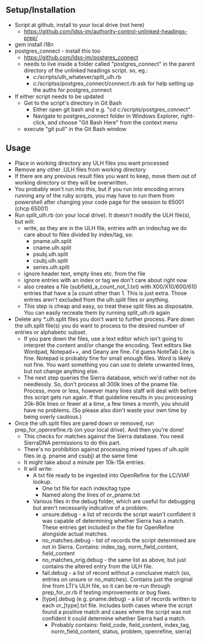 
## Setup/Installation
* Script at github, install to your local drive (not here)
  * https://github.com/ldss-jm/authority-control-unlinked-headings-prep/
* gem install i18n
* postgres_connect - install this too
  * https://github.com/ldss-jm/postgres_connect
  * needs to live inside a folder called "postgres_connect" in the parent directory of the unlinked headings script. so, eg.:
    * c:/scripts/ulh_whatever/split_ulh.rb
    * c:/scriptss/postgres_connect/connect.rb
  ask for help setting up the auths for postgres_connect
* If either script needs to be updated
  * Get to the script's directory in Git Bash
    * Either open git bash and e.g. "cd c:/scripts/postgres_connect"
    * Navigate to postgres_connect folder in Windows Explorer, right-click, and choose "Git Bash Here" from the context menu
  * execute "git pull" in the Git Bash window

## Usage
* Place in working directory any ULH files you want processed
* Remove any other .ULH files from working directory
* If there are any previous result files you want to keep, move them out of working directory or they will be overwritten.
* You probably won't run into this, but if you run into encoding errors running any of the ruby scripts, you may have to run them from powershell after changing your code page for the session to 65001 (chcp 65001)
* Run split_ulh.rb (on your local drive). It doesn't modify the ULH file(s), but will:
  * write, as they are in the ULH file, entries with an index/tag we do care about to files divided by index/tag, so:
    * pname.ulh.split
    * cname.ulh.split
    * psubj.ulh.split
    * csubj.ulh.split
    * series.ulh.split
  * ignore header text, empty lines etc. from the file
  * ignore entries with an index or tag we don't care about right now
  * also creates a file (subfield_a_count_not_1.txt) with X00/X10/600/610 entries that have a |a count other than 1. This is just extra. Those entries aren't excluded from the ulh.split files or anything.
  * This step is cheap and easy, so treat these split files as disposable. You can easily recreate them by running split_ulh.rb again
* Delete any *.ulh.split files you don't want to further process. Pare down the ulh.split file(s) you do want to process to the desired number of entries or alphabetic subset.
  * If you pare down the files, use a text editor which isn't going to interpret the content and/or change the encoding. Text editors like Wordpad, Notepad++, and Geany are fine. I'd guess NoteTab Lite is fine. Notepad is probably fine for small enough files. Word is likely not fine. You want something you can use to delete unwanted lines, but not change anything else.
  * The next step queries the Sierra database, which we'd rather not do needlessly. So, don't process all 300k lines of the pname file. Process, more or less, however many lines staff will deal with before this script gets run again. If that guideline results in you processing 20k-80k lines or fewer at a time, a few times a month, you should have no problems. (So please also don't waste your own time by being overly cautious.)
* Once the ulh.split files are pared down or removed, run prep_for_openrefine.rb (on your local drive). And then you're done!
  * This checks for matches against the Sierra database. You need SierraDNA permissions to do this part.
  * There's no prohibition against processing mixed types of ulh.split files (e.g. pname and csubj) at the same time
  * It might take about a minute per 10k-15k entries.
  * It will write:
    * A txt file ready to be ingested into OpenRefine for the LC/VIAF lookup.
      * One txt file for each index/tag type
      * Named along the lines of or_pname.txt
    * Various files in the debug folder, which are useful for debugging but aren't necessarily indicative of a problem.
      * unsure.debug - a list of records the script wasn't confident it was capable of determining whether Sierra has a match. These entries get included in the file for OpenRefine alongside actual matches.
      * no_matches.debug - list of records the script determined are not in Sierra. Contains: index_tag, norm_field_content, field_content
      * no_matches_orig.debug - the same list as above, but just contains the altered entry from the ULH file.
      * fail.debug - a list of record without a conclusive match (so, entries on unsure or no_matches). Contains just the original line from LTI's ULH file, so it can be re-run through prep_for_or.rb if testing improvements or bug fixes.
      * [type].debug (e.g. pname.debug) - a list of records written to each or_[type].txt file. Includes both cases where the script found a positive match and cases where the script was not confident it could determine whether Sierra had a match.
        * Probably contains: field_code, field_content, index_tag, norm_field_content, status, problem, openrefine, sierra]